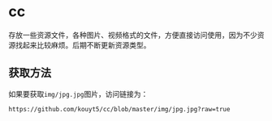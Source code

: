 # cc

存放一些资源文件，各种图片、视频格式的文件，方便直接访问使用，因为不少资源找起来比较麻烦。后期不断更新资源类型。

## 获取方法

如果要获取`img/jpg.jpg`图片，访问链接为：
```
https://github.com/kouyt5/cc/blob/master/img/jpg.jpg?raw=true
```
